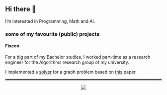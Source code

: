 ## Hi there 👋

I’m interested in Programming, Math and AI.

### some of my favourite (public) projects

#### Fixcon

For a big part of my Bachelor studies, I worked part-time as a research engineer for the Algorithms research group of my university.

I implemented a [solver](https://www.uni-marburg.de/en/fb12/research-groups/algorith/software/fixcon) for a graph problem based on [this](https://www.uni-marburg.de/de/fb12/arbeitsgruppen/algorith/paper/alenex20-fixcon.pdf) paper.



<hr style="border:2px solid gray"> </hr>


<p align="center"> 
  <img src="https://vercel-6fg5.vercel.app/api/top-langs/?username=Morinator&show_icons=true&theme=transparent" />
</p> 

